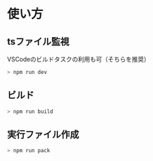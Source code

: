 # 使い方

## tsファイル監視

VSCodeのビルドタスクの利用も可（そちらを推奨）

```bash
> npm run dev
```

## ビルド

```bash
> npm run build
```

## 実行ファイル作成

```bash
> npm run pack
```